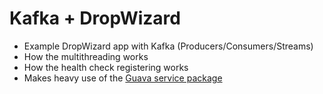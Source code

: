 # Kafka + DropWizard

- Example DropWizard app with Kafka (Producers/Consumers/Streams)
- How the multithreading works
- How the health check registering works
- Makes heavy use of the [Guava service package](https://github.com/google/guava/wiki/ServiceExplained)

